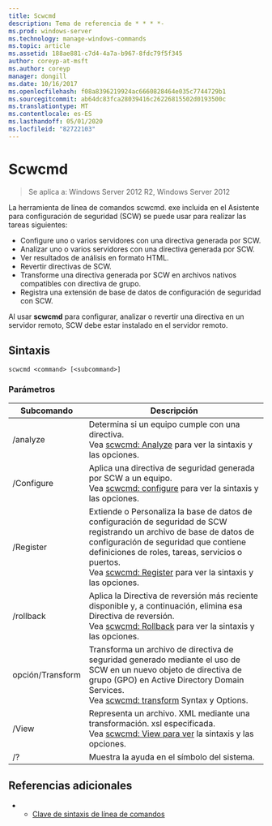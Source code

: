 ```yaml
---
title: Scwcmd
description: Tema de referencia de * * * *-
ms.prod: windows-server
ms.technology: manage-windows-commands
ms.topic: article
ms.assetid: 188ae881-c7d4-4a7a-b967-8fdc79f5f345
author: coreyp-at-msft
ms.author: coreyp
manager: dongill
ms.date: 10/16/2017
ms.openlocfilehash: f08a8396219924ac6660828464e035c7744729b1
ms.sourcegitcommit: ab64dc83fca28039416c26226815502d0193500c
ms.translationtype: MT
ms.contentlocale: es-ES
ms.lasthandoff: 05/01/2020
ms.locfileid: "82722103"
---
```

# <a name="scwcmd"></a>Scwcmd

> Se aplica a: Windows Server 2012 R2, Windows Server 2012

La herramienta de línea de comandos scwcmd. exe incluida en el Asistente para configuración de seguridad (SCW) se puede usar para realizar las tareas siguientes:
-   Configure uno o varios servidores con una directiva generada por SCW.
-   Analizar uno o varios servidores con una directiva generada por SCW.
-   Ver resultados de análisis en formato HTML.
-   Revertir directivas de SCW.
-   Transforme una directiva generada por SCW en archivos nativos compatibles con directiva de grupo.
-   Registra una extensión de base de datos de configuración de seguridad con SCW.

Al usar **scwcmd** para configurar, analizar o revertir una directiva en un servidor remoto, SCW debe estar instalado en el servidor remoto.

## <a name="syntax"></a>Sintaxis

```
scwcmd <command> [<subcommand>]
```

### <a name="parameters"></a>Parámetros

|Subcomando|Descripción|
|----------|-----------|
|/analyze|Determina si un equipo cumple con una directiva.</br>Vea [scwcmd: Analyze](scwcmd-analyze.md) para ver la sintaxis y las opciones.|
|/Configure|Aplica una directiva de seguridad generada por SCW a un equipo.</br>Vea [scwcmd: configure](scwcmd-configure.md) para ver la sintaxis y las opciones.|
|/Register|Extiende o Personaliza la base de datos de configuración de seguridad de SCW registrando un archivo de base de datos de configuración de seguridad que contiene definiciones de roles, tareas, servicios o puertos.</br>Vea [scwcmd: Register](scwcmd-register.md) para ver la sintaxis y las opciones.|
|/rollback|Aplica la Directiva de reversión más reciente disponible y, a continuación, elimina esa Directiva de reversión.</br>Vea [scwcmd: Rollback](scwcmd-rollback.md) para ver la sintaxis y las opciones.|
|opción/Transform|Transforma un archivo de directiva de seguridad generado mediante el uso de SCW en un nuevo objeto de directiva de grupo (GPO) en Active Directory Domain Services.</br>Vea [scwcmd: transform](scwcmd-transform.md) Syntax y Options.|
|/View|Representa un archivo. XML mediante una transformación. xsl especificada.</br>Vea [scwcmd: View para ver](scwcmd-view.md) la sintaxis y las opciones.|
|/?|Muestra la ayuda en el símbolo del sistema.|

## <a name="additional-references"></a>Referencias adicionales

-   - [Clave de sintaxis de línea de comandos](command-line-syntax-key.md)

